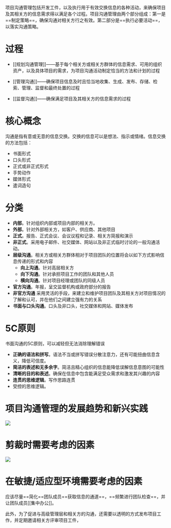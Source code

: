 项目沟通管理包括开发工件，以及执行用于有效交换信息的各种活动，来确保项目及其相关方的信息需求得以满足各个过程。项目沟通管理由两个部分组成：第一是==制定策略==，确保沟通对相关方行之有效。第二部分是==执行必要活动==，以落实沟通策略。

# 过程

+ [[规划沟通管理]]——基于每个相关方或相关方群体的信息需求、可用的组织资产，以及具体项目的需求，为项目沟通活动制定恰当的方法和计划的过程

+ [[管理沟通]]——确保项目信息及时且恰当地收集、生成、发布、存储、检索、管理、监督和最终处置的过程

+ [[监督沟通]]——确保满足项目及其相关方的信息需求的过程

# 核心概念
沟通是指有意或无意的信息交换。交换的信息可以是想法、指示或情绪。信息交换的方法包括：
+ 书面形式
+ 口头形式
+ 正式或非正式形式
+ 手势动作
+ 媒体形式
+ 遣词造句


# 分类
+ **内部**。针对组织内部或项目内部的相关方。
+ **外部**。针对外部相关方，如客户、供应商、其他项目
+ **正式**。报告、正式会议、会议议程和记录、相关方简报和演示
+ **非正式**。采用电子邮件、社交媒体、网站以及非正式临时讨论的一般沟通活动。
+ **层级沟通**。相关方或相关方群体相对于项目团队的位置将会以如下方式影响信息传递的形式和内容
	+ **向上沟通**。针对高层相关方
	+ **向下沟通**。针对承担项目工作的团队和其他人员
	+ **横向沟通**。针对项目经理或团队的同级人员
+ **官方沟通**。年报，呈交监督机构或政府部分的报告
+ **非官方沟通** 采用灵活的手段，来建立和维护项目团队及其相关方对项目情况的了解和认可，并在他们之间建立强有力的关系
+ **书面与口头沟通**。口头及非口头，社交媒体和网站、媒体发布

# 5C原则
书面沟通的5C原则，可以减轻但无法消除理解错误
+ **正确的语法和拼写**。语法不当或拼写错误分散注意力，还有可能扭曲信息含义，降低可信度。
+ **简洁的表述和无多余字**。简洁且精心组织的信息能降低误解信息意图的可能性
+ **清晰的目的和表述**。确保在信息中包含能满足受众需求和激发其兴趣的内容
+ **连贯的思维逻辑**。写作思路连贯
+ 受控的思维逻辑。

# 项目沟通管理的发展趋势和新兴实践
![](https://raw.githubusercontent.com/a812305914/PMP/main/img/202210161423193.png)

# 剪裁时需要考虑的因素
![](https://raw.githubusercontent.com/a812305914/PMP/main/img/202210161426064.png)

# 在敏捷/适应型环境需要考虑的因素
应该尽量==简化==团队成员==获取信息的通道==，==频繁进行团队检查==，并让团队成员[[集中办公]]。

此外，为了促进与高级管理层和相关方的沟通，还需要以透明的方式发布项目工作，并定期邀请相关方评审项目工件，
